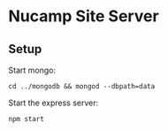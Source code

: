 # Nucamp Site Server

## Setup

Start mongo:

```shell
cd ../mongodb && mongod --dbpath=data
```

Start the express server:

```shell
npm start
```
